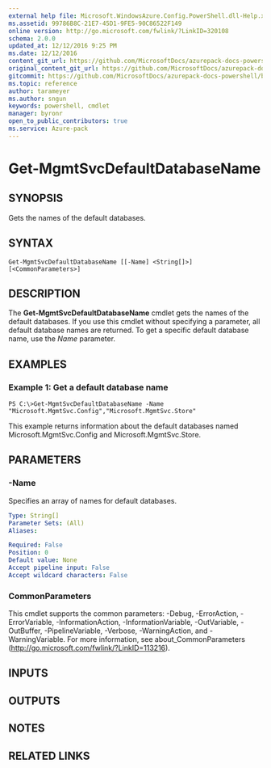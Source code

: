 ```yaml
---
external help file: Microsoft.WindowsAzure.Config.PowerShell.dll-Help.xml
ms.assetid: 99786B8C-21E7-45D1-9FE5-90C86522F149
online version: http://go.microsoft.com/fwlink/?LinkID=320108
schema: 2.0.0
updated_at: 12/12/2016 9:25 PM
ms.date: 12/12/2016
content_git_url: https://github.com/MicrosoftDocs/azurepack-docs-powershell/blob/master/AzurePack-cmdlets/Configuration/v1.0/Get-MgmtSvcDefaultDatabaseName.md
original_content_git_url: https://github.com/MicrosoftDocs/azurepack-docs-powershell/blob/master/AzurePack-cmdlets/Configuration/v1.0/Get-MgmtSvcDefaultDatabaseName.md
gitcommit: https://github.com/MicrosoftDocs/azurepack-docs-powershell/blob/b83cde31c8e8df3140400b62cc6698cfc8f37a47/AzurePack-cmdlets/Configuration/v1.0/Get-MgmtSvcDefaultDatabaseName.md
ms.topic: reference
author: tarameyer
ms.author: sngun
keywords: powershell, cmdlet
manager: byronr
open_to_public_contributors: true
ms.service: Azure-pack
---
```


# Get-MgmtSvcDefaultDatabaseName

## SYNOPSIS
Gets the names of the default databases.

## SYNTAX

```
Get-MgmtSvcDefaultDatabaseName [[-Name] <String[]>] [<CommonParameters>]
```

## DESCRIPTION
The **Get-MgmtSvcDefaultDatabaseName** cmdlet gets the names of the default databases.
If you use this cmdlet without specifying a parameter, all default database names are returned.
To get a specific default database name, use the *Name* parameter.

## EXAMPLES

### Example 1: Get a default database name
```
PS C:\>Get-MgmtSvcDefaultDatabaseName -Name "Microsoft.MgmtSvc.Config","Microsoft.MgmtSvc.Store"
```

This example returns information about the default databases named Microsoft.MgmtSvc.Config and Microsoft.MgmtSvc.Store.

## PARAMETERS

### -Name
Specifies an array of names for default databases.

```yaml
Type: String[]
Parameter Sets: (All)
Aliases: 

Required: False
Position: 0
Default value: None
Accept pipeline input: False
Accept wildcard characters: False
```

### CommonParameters
This cmdlet supports the common parameters: -Debug, -ErrorAction, -ErrorVariable, -InformationAction, -InformationVariable, -OutVariable, -OutBuffer, -PipelineVariable, -Verbose, -WarningAction, and -WarningVariable. For more information, see about_CommonParameters (http://go.microsoft.com/fwlink/?LinkID=113216).

## INPUTS

## OUTPUTS

## NOTES

## RELATED LINKS

